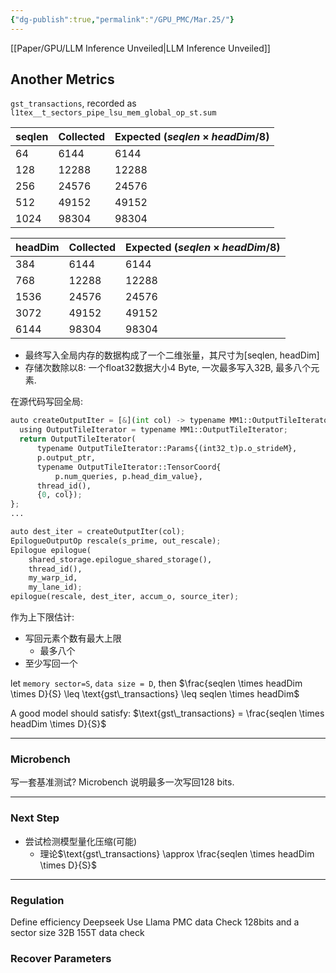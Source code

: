 ```yaml
---
{"dg-publish":true,"permalink":"/GPU_PMC/Mar.25/"}
---
```


[[Paper/GPU/LLM Inference Unveiled\|LLM Inference Unveiled]]

## Another Metrics
`gst_transactions`, recorded as `l1tex__t_sectors_pipe_lsu_mem_global_op_st.sum`

| seqlen | Collected | Expected ($seqlen \times headDim/8$) |
| ------ | --------- | ------------------------------------ |
| 64     | 6144      | 6144                                 |
| 128    | 12288     | 12288                                |
| 256    | 24576     | 24576                                |
| 512    | 49152     | 49152                                |
| 1024   | 98304     | 98304                                |

| headDim | Collected | Expected ($seqlen \times headDim/8$) |
| ------- | --------- | ------------------------------------ |
| 384     | 6144      | 6144                                 |
| 768     | 12288     | 12288                                |
| 1536    | 24576     | 24576                                |
| 3072    | 49152     | 49152                                |
| 6144    | 98304     | 98304                                |
- 最终写入全局内存的数据构成了一个二维张量，其尺寸为$\text{[seqlen, headDim]}$
- 存储次数除以8: 一个float32数据大小4 Byte, 一次最多写入32B, 最多八个元素.

在源代码写回全局:
```python
auto createOutputIter = [&](int col) -> typename MM1::OutputTileIterator {
  using OutputTileIterator = typename MM1::OutputTileIterator;
  return OutputTileIterator(
	  typename OutputTileIterator::Params{(int32_t)p.o_strideM},
	  p.output_ptr,
	  typename OutputTileIterator::TensorCoord{
		  p.num_queries, p.head_dim_value},
	  thread_id(),
	  {0, col});
};
...

auto dest_iter = createOutputIter(col);
EpilogueOutputOp rescale(s_prime, out_rescale);
Epilogue epilogue(
    shared_storage.epilogue_shared_storage(),
    thread_id(),
    my_warp_id,
    my_lane_id);
epilogue(rescale, dest_iter, accum_o, source_iter);
```

作为上下限估计:
- 写回元素个数有最大上限
	- 最多八个
- 至少写回一个

let `memory sector=S`, `data size = D`, then 
$\frac{seqlen \times headDim \times D}{S} \leq \text{gst\_transactions} \leq seqlen \times headDim$

A good model should satisfy: 
$\text{gst\_transactions} = \frac{seqlen \times headDim \times D}{S}$

---

### Microbench
写一套基准测试?
Microbench 说明最多一次写回128 bits.

---

### Next Step
- 尝试检测模型量化压缩(可能)
	- 理论$\text{gst\_transactions} \approx \frac{seqlen \times headDim \times D}{S}$

---

### Regulation
Define efficiency
Deepseek 
Use Llama PMC data
Check 128bits and a sector size 32B
155T data check
### Recover Parameters
